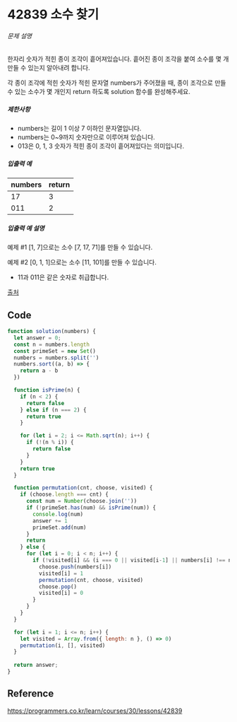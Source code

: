 # 42839 소수 찾기

###### 문제 설명

한자리 숫자가 적힌 종이 조각이 흩어져있습니다. 흩어진 종이 조각을 붙여 소수를 몇 개 만들 수 있는지 알아내려 합니다.

각 종이 조각에 적힌 숫자가 적힌 문자열 numbers가 주어졌을 때, 종이 조각으로 만들 수 있는 소수가 몇 개인지 return 하도록 solution 함수를 완성해주세요.

##### 제한사항

- numbers는 길이 1 이상 7 이하인 문자열입니다.
- numbers는 0~9까지 숫자만으로 이루어져 있습니다.
- 013은 0, 1, 3 숫자가 적힌 종이 조각이 흩어져있다는 의미입니다.

##### 입출력 예

| numbers | return |
| ------- | ------ |
| 17      | 3      |
| 011     | 2      |

##### 입출력 예 설명

예제 #1
[1, 7]으로는 소수 [7, 17, 71]를 만들 수 있습니다.

예제 #2
[0, 1, 1]으로는 소수 [11, 101]를 만들 수 있습니다.

- 11과 011은 같은 숫자로 취급합니다.

[출처](http://2009.nwerc.eu/results/nwerc09.pdf)



## Code

```javascript
function solution(numbers) {
  let answer = 0;
  const n = numbers.length
  const primeSet = new Set()
  numbers = numbers.split('')
  numbers.sort((a, b) => {
    return a - b
  })

  function isPrime(n) {
    if (n < 2) {
      return false
    } else if (n === 2) {
      return true
    }

    for (let i = 2; i <= Math.sqrt(n); i++) {
      if (!(n % i)) {
        return false
      }
    }
    return true
  }

  function permutation(cnt, choose, visited) {
    if (choose.length === cnt) {
      const num = Number(choose.join(''))
      if (!primeSet.has(num) && isPrime(num)) {
        console.log(num)
        answer += 1
        primeSet.add(num)
      }
      return
    } else {
      for (let i = 0; i < n; i++) {
        if (!visited[i] && (i === 0 || visited[i-1] || numbers[i] !== numbers[i-1])) {
          choose.push(numbers[i])
          visited[i] = 1
          permutation(cnt, choose, visited)
          choose.pop()
          visited[i] = 0
        }
      }
    }
  }

  for (let i = 1; i <= n; i++) {
    let visited = Array.from({ length: n }, () => 0)
    permutation(i, [], visited)
  }
  
  return answer;
}
```





## Reference

https://programmers.co.kr/learn/courses/30/lessons/42839

